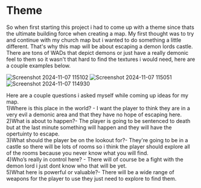 # Theme

So when first starting this project i had to come up with a theme since thats the ultimate building force when creating a map. My first thought was to try and continue with my church map but i wanted to do something a little different. That's why this map will be about escaping a demon lords castle. There are tons of WADs that depict demons or just have a really demonic feel to them so it wasn't that hard to find the textures i would need, here are a couple examples below.

![Screenshot 2024-11-07 115102](https://github.com/user-attachments/assets/9e8abf5a-3bec-43d7-843e-86d29a54a447)
![Screenshot 2024-11-07 115051](https://github.com/user-attachments/assets/01a53939-a2c4-4bc7-8a77-c3813c4b6678)
![Screenshot 2024-11-07 114930](https://github.com/user-attachments/assets/6bc3d27e-7e71-4250-b419-8c3d113c6e53)

Here are a couple questions i asked myself while coming up ideas for my map.  
1)Where is this place in the world? - I want the player to think they are in a very evil a demonic area and that they have no hope of escaping here.  
2)What is about to happen?- The player is going to be sentenced to death but at the last minute something will happen and they will have the opertuinty to escape.  
3)What should the player be on the lookout for?- They're going to be in a castle so there will be lots of rooms so i think the player should explore all of the rooms because you never know what you will find.  
4)Who’s really in control here? - There will of course be a fight with the demon lord i just dont know who that will be yet.  
5)What here is powerful or valuable?- There will be a wide range of weapons for the player to use they just need to explore to find them.  
